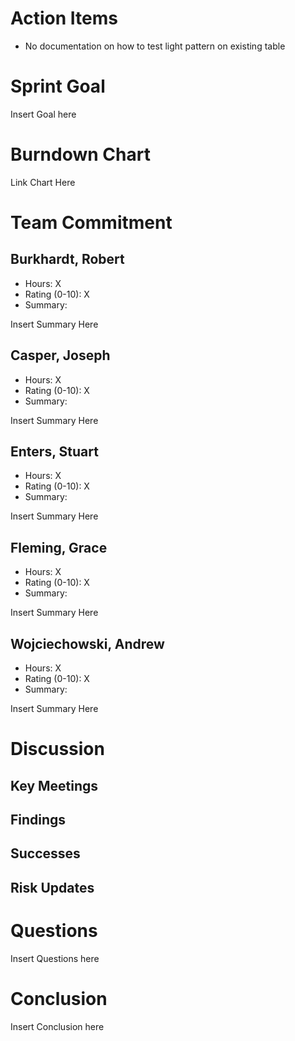 # Action Items
* No documentation on how to test light pattern on existing table

# Sprint Goal

Insert Goal here

# Burndown Chart

Link Chart Here

# Team Commitment

## Burkhardt, Robert
* Hours: X
* Rating (0-10): X
* Summary:

Insert Summary Here

## Casper, Joseph
* Hours: X
* Rating (0-10): X
* Summary:

Insert Summary Here

## Enters, Stuart
* Hours: X
* Rating (0-10): X
* Summary:

Insert Summary Here

## Fleming, Grace
* Hours: X
* Rating (0-10): X
* Summary:

Insert Summary Here

## Wojciechowski, Andrew
* Hours: X
* Rating (0-10): X
* Summary:

Insert Summary Here

# Discussion

## Key Meetings

## Findings

## Successes

## Risk Updates

# Questions

Insert Questions here

# Conclusion

Insert Conclusion here